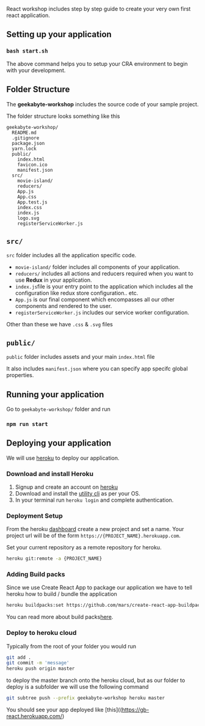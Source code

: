 React workshop includes step by step guide to create your very own first react application.

## Setting up your application 

### `bash start.sh` 

The above command helps you to setup your CRA environment to begin with your development.

## Folder Structure

The **geekabyte-workshop** includes the source code of your sample project.

The folder structure looks something like this

```
geekabyte-workshop/
  README.md
  .gitignore
  package.json
  yarn.lock
  public/
    index.html
    favicon.ico
    manifest.json
  src/
    movie-island/
    reducers/
    App.js
    App.css
    App.test.js
    index.css
    index.js
    logo.svg
    registerServiceWorker.js
```
## `src/`

`src` folder includes all the application specific code.

* `movie-island/` folder includes all components of your application.
* `reducers/` includes all actions and reducers required when you want to use **Redux** in your application.
* `index.js`file is your entry point to the application which includes all the configuration like redux store configuration.. etc.
* `App.js` is our final component which encompasses all our other components and rendered to the user.
* `registerServiceWorker.js` includes our service worker configuration.

Other than these we have `.css` & `.svg` files

## `public/`

`public` folder includes assets and your main `index.html` file
 
 It also includes `manifest.json` where you can specify app specifc global properties.
 
 ## Running your application 
 
 Go to `geekabyte-workshop/` folder and run
 
 ### `npm run start`
 
 
 ## Deploying your application
 We will use [heroku](https://www.heroku.com/) to deploy our application. 

### Download and install Heroku
 1. Signup and create an account on [heroku](https://www.heroku.com/)
 2. Download and install the [utility cli](https://devcenter.heroku.com/articles/heroku-cli#download-and-install) as per your OS.
 3. In your terminal run `heroku login` and complete authentication.

###  Deployment Setup
From the heroku [dashboard](https://dashboard.heroku.com) create a new project and set a name. Your project url will be of the form `https://{PROJECT_NAME}.herokuapp.com`.

Set your current repository as a remote repository for heroku.
```bash
heroku git:remote -a {PROJECT_NAME}
```

### Adding Build packs
Since we use Create React App to package our application we have to tell heroku how to build / bundle the application
```bash
heroku buildpacks:set https://github.com/mars/create-react-app-buildpack.git
```
You can read more about build packs[here](https://www.heroku.com/elements/buildpacks).

### Deploy to  heroku cloud

Typically from the root of your folder you would run
```bash
git add .
git commit -m 'message'
heroku push origin master
``` 
to deploy the master branch onto the heroku cloud, but as our folder to deploy is a subfolder
we will use the following command
```bash
git subtree push --prefix geekabyte-workshop heroku master
 ```

You should see your app deployed like [this]((https://gb-react.herokuapp.com/)
